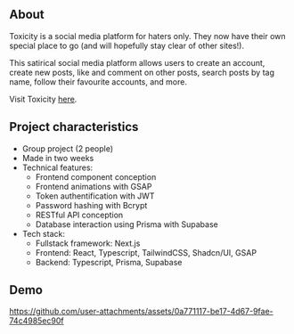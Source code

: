 ## About

Toxicity is a social media platform for haters only. They now have their own special place to go (and will hopefully stay clear of other sites!).

This satirical social media platform allows users to create an account, create new posts, like and comment on other posts, search posts by tag name, follow their favourite accounts, and more.

Visit Toxicity <a href="https://toxicity-six.vercel.app/">here</a>.

## Project characteristics

- Group project (2 people)
- Made in two weeks
- Technical features:
    - Frontend component conception
    - Frontend animations with GSAP
    - Token authentification with JWT
    - Password hashing with Bcrypt
    - RESTful API conception
    - Database interaction using Prisma with Supabase
- Tech stack: 
    - Fullstack framework: Next.js
    - Frontend: React, Typescript, TailwindCSS, Shadcn/UI, GSAP
    - Backend: Typescript, Prisma, Supabase


## Demo

https://github.com/user-attachments/assets/0a771117-be17-4d67-9fae-74c4985ec90f
